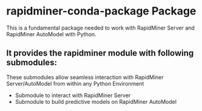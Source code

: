 # rapidminer-conda-package Package

This is a fundamental package needed to work with RapidMiner Server and RapidMiner AutoModel with Python.

## It provides the rapidminer module with following submodules:

These submodules allow seamless interaction with RapidMiner Server/AutoModel from within any Python Environment

* Submodule to interact with RapidMiner Server
* Submodule to build predictive models on RapidMiner AutoModel
